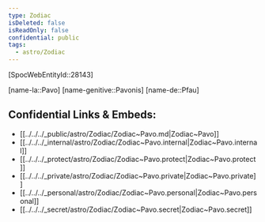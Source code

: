 ```yaml
---
type: Zodiac
isDeleted: false
isReadOnly: false
confidential: public
tags:
  - astro/Zodiac
---
```


[SpocWebEntityId::28143]



[name-la::Pavo]
[name-genitive::Pavonis]
[name-de::Pfau]


## Confidential Links & Embeds: 
- [[../../../_public/astro/Zodiac/Zodiac~Pavo.md|Zodiac~Pavo]] 
- [[../../../_internal/astro/Zodiac/Zodiac~Pavo.internal|Zodiac~Pavo.internal]] 
- [[../../../_protect/astro/Zodiac/Zodiac~Pavo.protect|Zodiac~Pavo.protect]] 
- [[../../../_private/astro/Zodiac/Zodiac~Pavo.private|Zodiac~Pavo.private]] 
- [[../../../_personal/astro/Zodiac/Zodiac~Pavo.personal|Zodiac~Pavo.personal]] 
- [[../../../_secret/astro/Zodiac/Zodiac~Pavo.secret|Zodiac~Pavo.secret]] 
